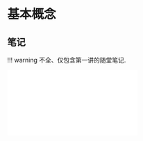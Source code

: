 # 基本概念

## 笔记 

!!! warning
    不全、仅包含第一讲的随堂笔记. 

<object data="concepts.pdf" type="application/pdf" width="100%" height="800">
    <embed src="concepts.pdf" type="application/pdf" />
</object>



